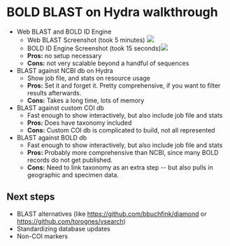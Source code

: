 # BOLD BLAST on Hydra walkthrough

- Web BLAST and BOLD ID Engine
    - Web BLAST Screenshot (took 5 minutes) ![](https://i.imgur.com/hAkDMNU.png)
    - BOLD ID Engine Screenshot (took 15 seconds)![](https://i.imgur.com/yKS1s7w.png)
    - **Pros:** no setup necessary
    - **Cons:** not very scalable beyond a handful of sequences
- BLAST against NCBI db on Hydra
    - Show job file, and stats on resource usage
    - **Pros:** Set it and forget it. Pretty comprehensive, if you want to filter results afterwards.
    - **Cons:** Takes a long time, lots of memory
- BLAST against custom COI db
    - Fast enough to show interactively, but also include job file and stats
    - **Pros:** Does have taxonomy included
    - **Cons:** Custom COI db is complicated to build, not all represented
- BLAST against BOLD db
    - Fast enough to show interactively, but also include job file and stats
    - **Pros:** Probably more comprehensive than NCBI, since many BOLD records do not get published.
    - **Cons:** Need to link taxonomy as an extra step -- but also pulls in geographic and specimen data.

## Next steps
- BLAST alternatives (like https://github.com/bbuchfink/diamond or https://github.com/torognes/vsearch)
- Standardizing database updates
- Non-COI markers
